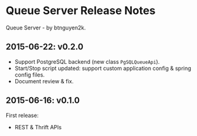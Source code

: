 Queue Server Release Notes
==========================

Queue Server - by btnguyen2k.

2015-06-22: v0.2.0
------------------
- Support PostgreSQL backend (new class `PgSQLQueueApi`).
- Start/Stop script updated: support custom application config & spring config files.
- Document review & fix.


2015-06-16: v0.1.0
------------------
First release:

- REST & Thrift APIs
